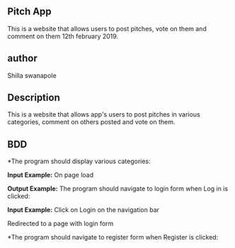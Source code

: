 ## Pitch App

This is a website that allows users to post pitches, vote on them and comment on them 12th february 2019.

## author

 Shilla swanapole

## Description

This is a website that allows app's users to post pitches in various categories, comment on others posted and vote on them.

## BDD

*The program should display various categories:

**Input Example:** On page load

**Output Example:** The program should navigate to login form when Log in is clicked:

**Input Example:** Click on Login on the navigation bar

 Redirected to a page with login form

*The program should navigate to register form when Register is clicked:

